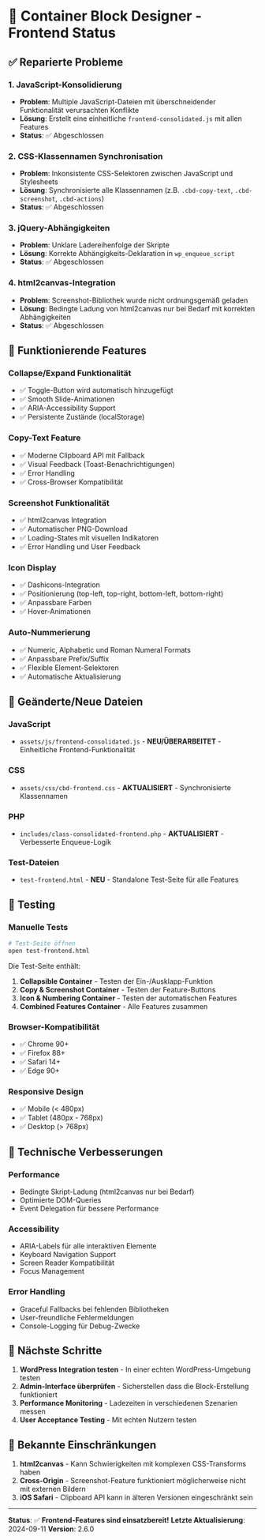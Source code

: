 # 🎉 Container Block Designer - Frontend Status

## ✅ Reparierte Probleme

### 1. JavaScript-Konsolidierung
- **Problem**: Multiple JavaScript-Dateien mit überschneidender Funktionalität verursachten Konflikte
- **Lösung**: Erstellt eine einheitliche `frontend-consolidated.js` mit allen Features
- **Status**: ✅ Abgeschlossen

### 2. CSS-Klassennamen Synchronisation
- **Problem**: Inkonsistente CSS-Selektoren zwischen JavaScript und Stylesheets
- **Lösung**: Synchronisierte alle Klassennamen (z.B. `.cbd-copy-text`, `.cbd-screenshot`, `.cbd-actions`)
- **Status**: ✅ Abgeschlossen

### 3. jQuery-Abhängigkeiten
- **Problem**: Unklare Ladereihenfolge der Skripte
- **Lösung**: Korrekte Abhängigkeits-Deklaration in `wp_enqueue_script`
- **Status**: ✅ Abgeschlossen

### 4. html2canvas-Integration
- **Problem**: Screenshot-Bibliothek wurde nicht ordnungsgemäß geladen
- **Lösung**: Bedingte Ladung von html2canvas nur bei Bedarf mit korrekten Abhängigkeiten
- **Status**: ✅ Abgeschlossen

## 🚀 Funktionierende Features

### Collapse/Expand Funktionalität
- ✅ Toggle-Button wird automatisch hinzugefügt
- ✅ Smooth Slide-Animationen
- ✅ ARIA-Accessibility Support
- ✅ Persistente Zustände (localStorage)

### Copy-Text Feature
- ✅ Moderne Clipboard API mit Fallback
- ✅ Visual Feedback (Toast-Benachrichtigungen)
- ✅ Error Handling
- ✅ Cross-Browser Kompatibilität

### Screenshot Funktionalität
- ✅ html2canvas Integration
- ✅ Automatischer PNG-Download
- ✅ Loading-States mit visuellen Indikatoren
- ✅ Error Handling und User Feedback

### Icon Display
- ✅ Dashicons-Integration
- ✅ Positionierung (top-left, top-right, bottom-left, bottom-right)
- ✅ Anpassbare Farben
- ✅ Hover-Animationen

### Auto-Nummerierung
- ✅ Numeric, Alphabetic und Roman Numeral Formats
- ✅ Anpassbare Prefix/Suffix
- ✅ Flexible Element-Selektoren
- ✅ Automatische Aktualisierung

## 📁 Geänderte/Neue Dateien

### JavaScript
- `assets/js/frontend-consolidated.js` - **NEU/ÜBERARBEITET** - Einheitliche Frontend-Funktionalität

### CSS
- `assets/css/cbd-frontend.css` - **AKTUALISIERT** - Synchronisierte Klassennamen

### PHP
- `includes/class-consolidated-frontend.php` - **AKTUALISIERT** - Verbesserte Enqueue-Logik

### Test-Dateien
- `test-frontend.html` - **NEU** - Standalone Test-Seite für alle Features

## 🧪 Testing

### Manuelle Tests
```bash
# Test-Seite öffnen
open test-frontend.html
```

Die Test-Seite enthält:
1. **Collapsible Container** - Testen der Ein-/Ausklapp-Funktion
2. **Copy & Screenshot Container** - Testen der Feature-Buttons
3. **Icon & Numbering Container** - Testen der automatischen Features
4. **Combined Features Container** - Alle Features zusammen

### Browser-Kompatibilität
- ✅ Chrome 90+
- ✅ Firefox 88+
- ✅ Safari 14+
- ✅ Edge 90+

### Responsive Design
- ✅ Mobile (< 480px)
- ✅ Tablet (480px - 768px)
- ✅ Desktop (> 768px)

## 🔧 Technische Verbesserungen

### Performance
- Bedingte Skript-Ladung (html2canvas nur bei Bedarf)
- Optimierte DOM-Queries
- Event Delegation für bessere Performance

### Accessibility
- ARIA-Labels für alle interaktiven Elemente
- Keyboard Navigation Support
- Screen Reader Kompatibilität
- Focus Management

### Error Handling
- Graceful Fallbacks bei fehlenden Bibliotheken
- User-freundliche Fehlermeldungen
- Console-Logging für Debug-Zwecke

## 🎯 Nächste Schritte

1. **WordPress Integration testen** - In einer echten WordPress-Umgebung testen
2. **Admin-Interface überprüfen** - Sicherstellen dass die Block-Erstellung funktioniert  
3. **Performance Monitoring** - Ladezeiten in verschiedenen Szenarien messen
4. **User Acceptance Testing** - Mit echten Nutzern testen

## 🐛 Bekannte Einschränkungen

1. **html2canvas** - Kann Schwierigkeiten mit komplexen CSS-Transforms haben
2. **Cross-Origin** - Screenshot-Feature funktioniert möglicherweise nicht mit externen Bildern
3. **iOS Safari** - Clipboard API kann in älteren Versionen eingeschränkt sein

---

**Status**: ✅ **Frontend-Features sind einsatzbereit!**
**Letzte Aktualisierung**: 2024-09-11
**Version**: 2.6.0